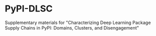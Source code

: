 # PyPI-DLSC
Supplementary materials for "Characterizing Deep Learning Package Supply Chains in PyPI: Domains, Clusters, and Disengagement"
